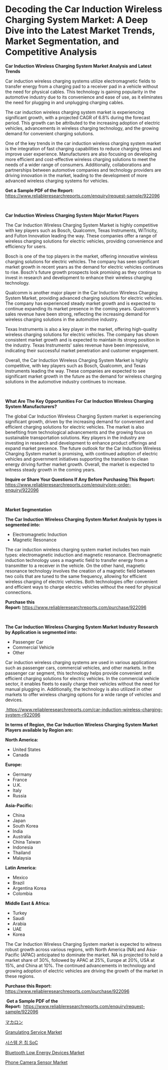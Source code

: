 <p><h1>Decoding the Car Induction Wireless Charging System Market: A Deep Dive into the Latest Market Trends, Market Segmentation, and Competitive Analysis</h1></p><p><strong>Car Induction Wireless Charging System Market Analysis and Latest Trends</strong></p>
<p><p>Car induction wireless charging systems utilize electromagnetic fields to transfer energy from a charging pad to a receiver pad in a vehicle without the need for physical cables. This technology is gaining popularity in the automotive industry due to its convenience and ease of use, as it eliminates the need for plugging in and unplugging charging cables.</p><p>The car induction wireless charging system market is experiencing significant growth, with a projected CAGR of 6.8% during the forecast period. This growth can be attributed to the increasing adoption of electric vehicles, advancements in wireless charging technology, and the growing demand for convenient charging solutions.</p><p>One of the key trends in the car induction wireless charging system market is the integration of fast charging capabilities to reduce charging times and improve user experience. Manufacturers are also focusing on developing more efficient and cost-effective wireless charging solutions to meet the needs of a wider range of consumers. Additionally, collaborations and partnerships between automotive companies and technology providers are driving innovation in the market, leading to the development of more advanced wireless charging systems for vehicles.</p></p>
<p><strong>Get a Sample PDF of the Report:&nbsp;</strong> <a href="https://www.reliableresearchreports.com/enquiry/request-sample/922096">https://www.reliableresearchreports.com/enquiry/request-sample/922096</a></p>
<p>&nbsp;</p>
<p><strong>Car Induction Wireless Charging System Major Market Players</strong></p>
<p><p>The Car Induction Wireless Charging System Market is highly competitive with key players such as Bosch, Qualcomm, Texas Instruments, WiTricity, and Fulton Innovation leading the way. These companies offer a range of wireless charging solutions for electric vehicles, providing convenience and efficiency for users.</p><p>Bosch is one of the top players in the market, offering innovative wireless charging solutions for electric vehicles. The company has seen significant market growth in recent years as the demand for electric vehicles continues to rise. Bosch's future growth prospects look promising as they continue to invest in research and development to enhance their wireless charging technology.</p><p>Qualcomm is another major player in the Car Induction Wireless Charging System Market, providing advanced charging solutions for electric vehicles. The company has experienced steady market growth and is expected to continue expanding its market presence in the coming years. Qualcomm's sales revenue have been strong, reflecting the increasing demand for wireless charging solutions in the automotive industry.</p><p>Texas Instruments is also a key player in the market, offering high-quality wireless charging solutions for electric vehicles. The company has shown consistent market growth and is expected to maintain its strong position in the industry. Texas Instruments' sales revenue have been impressive, indicating their successful market penetration and customer engagement.</p><p>Overall, the Car Induction Wireless Charging System Market is highly competitive, with key players such as Bosch, Qualcomm, and Texas Instruments leading the way. These companies are expected to see significant market growth in the future as the demand for wireless charging solutions in the automotive industry continues to increase.</p></p>
<p>&nbsp;</p>
<p><strong>What Are The Key Opportunities For Car Induction Wireless Charging System Manufacturers?</strong></p>
<p><p>The global Car Induction Wireless Charging System market is experiencing significant growth, driven by the increasing demand for convenient and efficient charging solutions for electric vehicles. The market is also benefiting from technological advancements and the growing focus on sustainable transportation solutions. Key players in the industry are investing in research and development to enhance product offerings and expand market presence. The future outlook for the Car Induction Wireless Charging System market is promising, with continued adoption of electric vehicles and government initiatives supporting the transition to clean energy driving further market growth. Overall, the market is expected to witness steady growth in the coming years.</p></p>
<p><strong>Inquire or Share Your Questions If Any Before Purchasing This Report:</strong> <a href="https://www.reliableresearchreports.com/enquiry/pre-order-enquiry/922096">https://www.reliableresearchreports.com/enquiry/pre-order-enquiry/922096</a></p>
<p>&nbsp;</p>
<p><strong>Market Segmentation</strong></p>
<p><strong>The Car Induction Wireless Charging System Market Analysis by types is segmented into:</strong></p>
<p><ul><li>Electromagnetic Induction</li><li>Magnetic Resonance</li></ul></p>
<p><p>The car induction wireless charging system market includes two main types: electromagnetic induction and magnetic resonance. Electromagnetic induction technology uses a magnetic field to transfer energy from a transmitter to a receiver in the vehicle. On the other hand, magnetic resonance technology involves the creation of a magnetic field between two coils that are tuned to the same frequency, allowing for efficient wireless charging of electric vehicles. Both technologies offer convenient and efficient ways to charge electric vehicles without the need for physical connections.</p></p>
<p><strong>Purchase this Report:&nbsp;</strong><a href="https://www.reliableresearchreports.com/purchase/922096">https://www.reliableresearchreports.com/purchase/922096</a></p>
<p>&nbsp;</p>
<p><strong>The Car Induction Wireless Charging System Market Industry Research by Application is segmented into:</strong></p>
<p><ul><li>Passenger Car</li><li>Commercial Vehicle</li><li>Other</li></ul></p>
<p><p>Car induction wireless charging systems are used in various applications such as passenger cars, commercial vehicles, and other markets. In the passenger car segment, this technology helps provide convenient and efficient charging solutions for electric vehicles. In the commercial vehicle sector, it enables fleets to easily charge their vehicles without the need for manual plugging in. Additionally, the technology is also utilized in other markets to offer wireless charging options for a wide range of vehicles and devices.</p></p>
<p><a href="https://www.reliableresearchreports.com/car-induction-wireless-charging-system-r922096">&nbsp;https://www.reliableresearchreports.com/car-induction-wireless-charging-system-r922096</a></p>
<p><strong>In terms of Region, the Car Induction Wireless Charging System Market Players available by Region are:</strong></p>
<p>
    <p> <strong> North America: </strong>
        <ul>
            <li>United States</li>
            <li>Canada</li>
        </ul>
        </p> 
    <p> <strong> Europe: </strong>
        <ul>
            <li>Germany</li>
            <li>France</li>
            <li>U.K.</li>
            <li>Italy</li>
            <li>Russia</li>
        </ul>
        </p> 
    <p> <strong> Asia-Pacific: </strong>
        <ul>
            <li>China</li>
            <li>Japan</li>
            <li>South Korea</li>
            <li>India</li>
            <li>Australia</li>
            <li>China Taiwan</li>
            <li>Indonesia</li>
            <li>Thailand</li>
            <li>Malaysia</li>
        </ul>
        </p> 
    <p> <strong> Latin America: </strong>
        <ul>
            <li>Mexico</li>
            <li>Brazil</li>
            <li>Argentina Korea</li>
            <li>Colombia</li>
        </ul>
        </p> 
    <p> <strong> Middle East & Africa: </strong>
        <ul>
            <li>Turkey</li>
            <li>Saudi</li>
            <li>Arabia</li>
            <li>UAE</li>
            <li>Korea</li>
        </ul>
    </p>
    </p>
<p><p>The Car Induction Wireless Charging System market is expected to witness robust growth across various regions, with North America (NA) and Asia-Pacific (APAC) anticipated to dominate the market. NA is projected to hold a market share of 30%, followed by APAC at 25%, Europe at 20%, USA at 15%, and China at 10%. The continued advancements in technology and growing adoption of electric vehicles are driving the growth of the market in these regions.</p></p>
<p><strong>Purchase this Report: </strong><a href="https://www.reliableresearchreports.com/purchase/922096">https://www.reliableresearchreports.com/purchase/922096</a></p>
<p>&nbsp;<strong>Get a Sample PDF of the Report:&nbsp;&nbsp;</strong><a href="https://www.reliableresearchreports.com/enquiry/request-sample/922096">https://www.reliableresearchreports.com/enquiry/request-sample/922096</a></p>
<p><strong></strong></p>
<p><p><a href="https://medium.com/@adaming121/%E3%83%9E%E3%82%AB%E3%83%AD%E3%83%B3%E5%B8%82%E5%A0%B4%E3%81%AE%E3%83%88%E3%83%AC%E3%83%B3%E3%83%89%E3%81%A8%E5%B8%82%E5%A0%B4%E5%88%86%E6%9E%90%E3%81%AF-2024%E5%B9%B4%E3%81%8B%E3%82%892031%E5%B9%B4%E3%81%AE%E4%BA%88%E6%B8%AC%E6%9C%9F%E9%96%93%E3%81%AB%E3%81%A4%E3%81%84%E3%81%A6%E4%BA%88%E6%B8%AC%E3%81%95%E3%82%8C%E3%81%A6%E3%81%84%E3%81%BE%E3%81%99-3b5b1810f828">マカロン</a></p><p><a href="https://github.com/gladysalidde/Market-Research-Report-List-1/blob/main/granulating-service-market.md">Granulating Service Market</a></p><p><a href="https://medium.com/@toreygrimes2022/%EC%8B%9C%EC%8A%A4%ED%85%9C-%EC%98%A8-%EC%B9%A9-soc-%EC%8B%9C%EC%9E%A5-%EA%B7%9C%EB%AA%A8-%EC%8B%9C%EC%9E%A5-%EC%A0%84%EB%A7%9D-%EB%B0%8F-%EC%8B%9C%EC%9E%A5-%EC%98%88%EC%B8%A1-2024%EB%85%84%EB%B6%80%ED%84%B0-2031%EB%85%84%EA%B9%8C%EC%A7%80-d55409228da8">시스템 온 칩 SoC</a></p><p><a href="https://www.linkedin.com/pulse/bluetooth-low-energy-devicesnbspmarket-focuses-market-share-olr0f?trackingId=xlTj5Qim%2BacGzhK4mVsBPA%3D%3D">Bluetooth Low Energy Devices Market</a></p><p><a href="https://www.linkedin.com/pulse/phone-camera-sensor-market-research-report-its-history-forecast-uexuf?trackingId=LeiO%2BrNLaK4hGKINV5gttQ%3D%3D">Phone Camera Sensor Market</a></p></p>